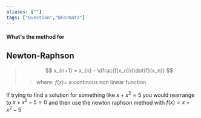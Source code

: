 ```yaml
---
aliases: [""]
tags: ["Question","QFormat3"]
---
```


#### What's the method for
## Newton-Raphson

> $$ x_{n+1} = x_{n} - \dfrac{f(x_n)}{\dot{f}(x_n)} $$ 
>> where:
>> $f(x) =$ a continous non linear function

If trying to find a solution for something like $x+x^2=5$ you would rearrange to $x+x^2-5=0$ and then use the newton raphson method with $f(x) = x+x^2-5$
